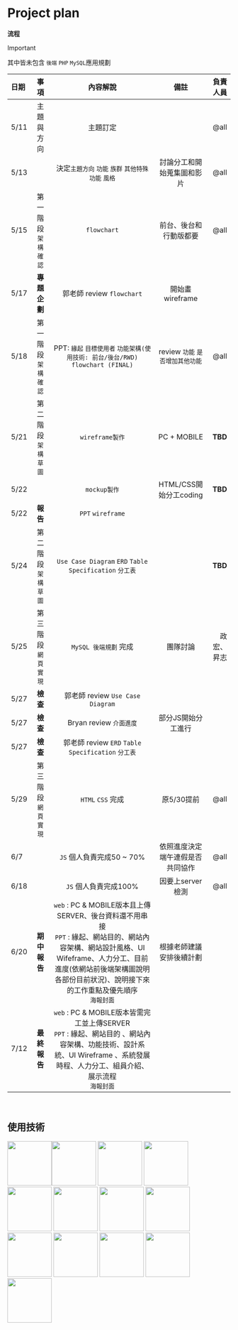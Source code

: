 # Project plan



**流程**  
> [!IMPORTANT]
> 其中皆未包含 `後端` `PHP` `MySQL`應用規劃

| 日期 | 事項 | 內容解說 | 備註 | 負責人員 |
| :--- | :---: | :---: | :---: | ---: |
| 5/11 | 主題與方向  | 主題訂定 | |  @all |
| 5/13 |  | 決定`主題方向` `功能` `族群` `其他特殊功能` `風格` | 討論分工和開始蒐集圖和影片 | @all |
| 5/15 | 第一階段 `架構確認` | `flowchart` | 前台、後台和行動版都要 | @all |
| 5/17 | **專題企劃** | 郭老師 review `flowchart` | 開始畫wireframe |
| 5/18 | 第一階段 `架構確認` | PPT: `緣起` `目標使用者` `功能架構(使用技術: 前台/後台/RWD)` `flowchart (FINAL)` | review `功能` `是否增加其他功能` | @all |
| 5/21 | 第二階段 `架構草圖` | `wireframe製作` | PC + MOBILE | **TBD** |
| 5/22 |  | `mockup製作` | HTML/CSS開始分工coding | **TBD** |
| 5/22 | **報告** | `PPT` `wireframe` |
| 5/24 | 第二階段 `架構草圖` | `Use Case Diagram` `ERD` `Table Specification` `分工表` |  | **TBD** |
| 5/25 | 第三階段 `網頁實現` | `MySQL 後端規劃` 完成 | 團隊討論 | 政宏、昇志 |
| 5/27 | **檢查** | 郭老師 review `Use Case Diagram` |
| 5/27 | **檢查** | Bryan review `介面進度` | 部分JS開始分工進行 |
| 5/27 | **檢查** | 郭老師 review `ERD` `Table Specification` `分工表` |
| 5/29 | 第三階段 `網頁實現` | `HTML` `CSS` 完成 | 原5/30提前 | @all |
| 6/7 |  | `JS` 個人負責完成50 ~ 70% | 依照進度決定端午連假是否共同協作 | @all |
| 6/18 |  | `JS` 個人負責完成100% | 因要上server檢測 | @all |
| 6/20 | **期中報告** | `web` : PC & MOBILE版本且上傳SERVER、後台資料還不用串接 <br> `PPT` : 緣起、網站目的、網站內容架構、網站設計風格、UI Wifeframe、人力分工、目前進度(依網站前後端架構圖說明各部份目前狀況)、說明接下來的工作重點及優先順序 <br> `海報封面` | 根據老師建議安排後續計劃 |
| 7/12 | **最終報告** | `web` : PC & MOBILE版本皆需完工並上傳SERVER <br> `PPT` : 緣起、網站目的 、網站內容架構、功能技術、設計系統、UI Wireframe 、系統發展時程、人力分工、組員介紹、展示流程 <br> `海報封面` |

<br>

## 使用技術
<img src="https://static-00.iconduck.com/assets.00/html-5-icon-726x1024-evem6gg5.png" height="100px"><img src="https://cdn-icons-png.flaticon.com/512/5968/5968242.png" height="100px">
<img src="https://upload.wikimedia.org/wikipedia/commons/thumb/d/d4/Javascript-shield.svg/1200px-Javascript-shield.svg.png" height="100px">
<img src="https://upload.wikimedia.org/wikipedia/commons/thumb/9/96/Sass_Logo_Color.svg/2560px-Sass_Logo_Color.svg.png" height="100px">
<img src="https://cdn-icons-png.flaticon.com/512/5968/5968332.png" height="100px">
<img src="https://static-00.iconduck.com/assets.00/mysql-original-wordmark-icon-2048x1064-jfbaqrzh.png" height="100px">
<img src="https://cdn.iconscout.com/icon/free/png-256/free-vuejs-1175052.png?f=webp" height="100px">
<img src="https://raw.githubusercontent.com/d3/d3-logo/master/d3.png" height="100px">
<img src="https://upload.wikimedia.org/wikipedia/commons/thumb/b/b2/Bootstrap_logo.svg/640px-Bootstrap_logo.svg.png" height="100px">
<img src="https://seeklogo.com/images/C/chart-js-logo-BB0E7C3308-seeklogo.com.png" height="100px">
<img src="https://encrypted-tbn0.gstatic.com/images?q=tbn:ANd9GcT-XXoN9fWeptv1CbW9iHlfAMoSyhw0_g0Ziw&s" height="100px">
<img src="https://sweetalert2.github.io/images/SweetAlert2.png" height="100px">
<img src="https://avatars.githubusercontent.com/u/13825204?s=200&v=4" height="100px">
